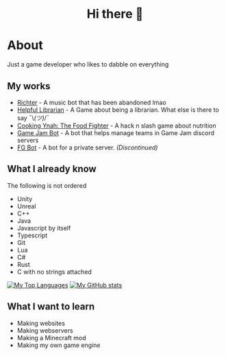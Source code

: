 <h1 align = "center"> Hi there 👋</h1>

# About
Just a game developer who likes to dabble on everything

## My works
- [Richter](https://github.com/KoolieAid/Richter) - A music bot that has been abandoned lmao
- [Helpful Librarian](https://github.com/KoolieAid/HelpfulLibrarian) - A Game about being a librarian. What else is there to say ¯\\_(ツ)_/¯
- [Cooking Ynah: The Food Fighter](https://github.com/Sando-Studios/CookingYnah) - A hack n slash game about nutrition
- [Game Jam Bot](https://github.com/ErikRupertGo/GJ-Bot) - A bot that helps manage teams in Game Jam discord servers
- [FG Bot](https://github.com/ErikRupertGo/FG-Bot) - A bot for a private server. *(Discontinued)*

## What I already know
The following is not ordered
- Unity
- Unreal
- C++
- Java
- Javascript by itself
- Typescript
- Git
- Lua 
- C#
- Rust
- C with no strings attached

[![My Top Languages](https://github-readme-stats.vercel.app/api/top-langs/?username=KoolieAid&layout=compact&theme=dracula&langs_count=10)](https://github.com/KoolieAid?tab=repositories)
[![My GitHub stats](https://github-readme-stats.vercel.app/api?username=KoolieAid&theme=dracula)](https://github.com/KoolieAid/github-readme-stats)


## What I want to learn
- Making websites
- Making webservers
- Making a Minecraft mod
- Making my own game engine

<!--
**KoolieAid/KoolieAid** is a ✨ _special_ ✨ repository because its `README.md` (this file) appears on your GitHub profile.

Here are some ideas to get you started:

- 🔭 I’m currently working on ...
- 🌱 I’m currently learning ...
- 👯 I’m looking to collaborate on ...
- 🤔 I’m looking for help with ...
- 💬 Ask me about ...
- 📫 How to reach me: ...
- 😄 Pronouns: ...
- ⚡ Fun fact: ...
-->

